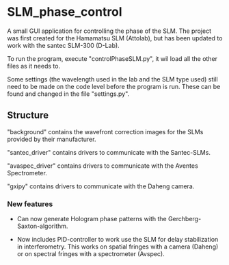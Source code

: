 # SLM_phase_control
A small GUI application for controlling the phase of the SLM.
The project was first created for the Hamamatsu SLM (Attolab), but has been updated to work with the santec SLM-300 (D-Lab).

To run the program, execute "controlPhaseSLM.py", it wil load all the other files as it needs to.

Some settings (the wavelength used in the lab and the SLM type used) still need to be made on the code level before the program is run.
These can be found and changed in the file "settings.py".


## Structure

"background" contains the wavefront correction images for the SLMs provided by their manufacturer.

"santec_driver" contains drivers to communicate with the Santec-SLMs.

"avaspec_driver" contains drivers to communicate with the Aventes Spectrometer.

"gxipy" contains drivers to communicate with the Daheng camera.


### New features

- Can now generate Hologram phase patterns with the Gerchberg-Saxton-algorithm.

- Now includes PID-controller to work use the SLM for delay stabilization in interferometry.
	This works on spatial fringes with a camera (Daheng) or on spectral fringes with a spectrometer (Avspec).
